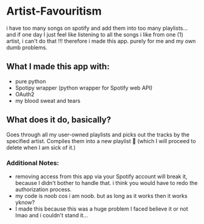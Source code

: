 # Artist-Favouritism

i have too many songs on spotify and add them into too many playlists... and if one day I just feel like listening to all the songs i like from one (1) artist, i can't do that !!! therefore i made this app. purely for me and my own dumb problems.

## What I made this app with:
- pure python 
- Spotipy wrapper (python wrapper for Spotify web API)
- OAuth2 
- my blood sweat and tears

<h2>What does it do, basically?</h2>
Goes through all my user-owned playlists and picks out the tracks by the specified artist. Compiles them into a new playlist 💜 (which I will proceed to delete when I am sick of it.)


### Additional Notes: 
- removing access from this app via your Spotify account will break it, because I didn't bother to handle that. i think you would have to redo the authorization process.
- my code is noob cos i am noob. but as long as it works then it works yknow?
- I made this because this was a huge problem I faced believe it or not lmao and i couldn't stand it...
